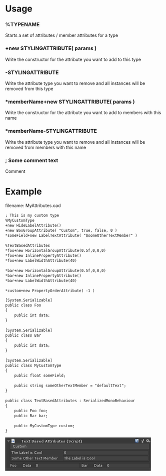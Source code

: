 <h1>Usage</h1>

<h3>%TYPENAME</h3> 
Starts a set of attributes / member attributes for a type<br>

<h3>+new STYLINGATTRIBUTE( params )</h3>
Write the constructor for the attribute you want to add to this type

<h3>-STYLINGATTRIBUTE</h3>
Write the attribute type you want to remove and all instances will be removed from this type<br>

<h3>*memberName+new STYLINGATTRIBUTE( params )</h3>
Write the constructor for the attribute you want to add to members with this name

<h3>*memberName-STYLINGATTRIBUTE</h3>
Write the attribute type you want to remove and all instances will be removed from members with this name<br>

<h3>; Some comment text</h3>
Comment<br>

<h1>Example</h1>
filename: MyAttributes.oad<br>

~~~~
; This is my custom type
%MyCustomType
+new HideLabelAttribute()
+new BoxGroupAttribute( "Custom", true, false, 0 )
*someField+new LabelTextAttribute( "$someOtherTextMember" )

%TextBasedAttributes
*foo+new HorizontalGroupAttribute(0.5f,0,0,0)
*foo+new InlinePropertyAttribute()
*foo+new LabelWidthAttribute(40)

*bar+new HorizontalGroupAttribute(0.5f,0,0,0)
*bar+new InlinePropertyAttribute()
*bar+new LabelWidthAttribute(40)

*custom+new PropertyOrderAttribute( -1 )
~~~~
~~~~
[System.Serializable]
public class Foo
{
	public int data;
}

[System.Serializable]
public class Bar
{
	public int data;
}

[System.Serializable]
public class MyCustomType
{
	public float someField;

	public string someOtherTextMember = "defaultText";
}

public class TextBasedAttributes : SerializedMonoBehaviour
{
	public Foo foo;
	public Bar bar;

	public MyCustomType custom;
}
~~~~

![Example](Images~/TextBasedAttributesExample.png?raw=true "Example")
